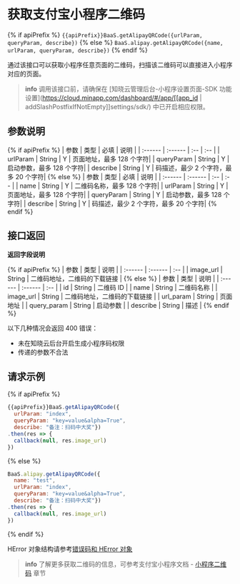 # 获取支付宝小程序二维码

{% if apiPrefix %}
`{{apiPrefix}}BaaS.getAlipayQRCode({urlParam, queryParam, describe})`
{% else %}
`BaaS.alipay.getAlipayQRCode({name, urlParam, queryParam, describe})`
{% endif %}


通过该接口可以获取小程序任意页面的二维码，扫描该二维码可以直接进入小程序对应的页面。

> **info**
> 调用该接口前，请确保在 [知晓云管理后台-小程序设置页面-SDK 功能设置](https://cloud.minapp.com/dashboard/#/app/[[app_id | addSlashPostfixIfNotEmpty]]settings/sdk/) 中已开启相应权限。

## 参数说明

{% if apiPrefix %}
| 参数    | 类型    | 必填 | 说明 |
| :------ | :------ | :-- | :-- |
| urlParam | String  | Y   | 页面地址，最多 128 个字符|
| queryParam  | String   | Y   | 启动参数，最多 128 个字符|
| describe | String | Y   | 码描述，最少 2 个字符，最多 20 个字符|
{% else %}
| 参数    | 类型    | 必填 | 说明 |
| :------ | :------ | :-- | :-- |
| name    | String  | Y   | 二维码名称，最多 128 个字符|
| urlParam | String  | Y   | 页面地址，最多 128 个字符|
| queryParam  | String   | Y   | 启动参数，最多 128 个字符|
| describe | String | Y   | 码描述，最少 2 个字符，最多 20 个字符|
{% endif %}


## 接口返回

**返回字段说明**

{% if apiPrefix %}
| 参数    | 类型    | 说明 |
| :------ | :------ | :-- |
| image_url  | String  | 二维码地址，二维码的下载链接 |
{% else %}
| 参数    | 类型    | 说明 |
| :------ | :------ | :-- |
| id      | String  | 二维码 ID |
| name    | String  | 二维码名称 |
| image_url  | String  | 二维码地址，二维码的下载链接 |
| url_param  | String  | 页面地址 |
| query_param  | String  | 启动参数 |
| describe  | String  | 描述 |
{% endif %}

以下几种情况会返回 400 错误：

- 未在知晓云后台开启生成小程序码权限
- 传递的参数不合法


## 请求示例

{% if apiPrefix %}
```js
{{apiPrefix}}BaaS.getAlipayQRCode({
  urlParam: "index",
  queryParam: "key=value&alpha=True",
  describe: "备注：扫码中大奖"})
.then(res => {
  callback(null, res.image_url)
})
```
{% else %}
```js
BaaS.alipay.getAlipayQRCode({
  name: "test",
  urlParam: "index",
  queryParam: "key=value&alpha=True",
  describe: "备注：扫码中大奖"})
.then(res => {
  callback(null, res.image_url)
})
```
{% endif %}

HError 对象结构请参考[错误码和 HError 对象](/js-sdk/error-code.md)

> **info**
> 了解更多获取二维码的信息，可参考支付宝小程序文档 - [小程序二维码](https://docs.alipay.com/mini/introduce/qrcode) 章节
